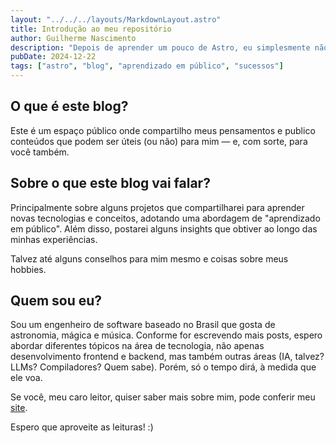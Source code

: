 ```yaml
---
layout: "../../../layouts/MarkdownLayout.astro"
title: Introdução ao meu repositório
author: Guilherme Nascimento
description: "Depois de aprender um pouco de Astro, eu simplesmente não consegui parar!"
pubDate: 2024-12-22
tags: ["astro", "blog", "aprendizado em público", "sucessos"]
---
```


## O que é este blog?

Este é um espaço público onde compartilho meus pensamentos e publico conteúdos que podem ser úteis (ou não) para mim — e, com sorte, para você também.

## Sobre o que este blog vai falar?

Principalmente sobre alguns projetos que compartilharei para aprender novas tecnologias e conceitos, adotando uma abordagem de "aprendizado em público". Além disso, postarei alguns insights que obtiver ao longo das minhas experiências.

Talvez até alguns conselhos para mim mesmo e coisas sobre meus hobbies.

## Quem sou eu?

Sou um engenheiro de software baseado no Brasil que gosta de astronomia, mágica e música. Conforme for escrevendo mais posts, espero abordar diferentes tópicos na área de tecnologia, não apenas desenvolvimento frontend e backend, mas também outras áreas (IA, talvez? LLMs? Compiladores? Quem sabe). Porém, só o tempo dirá, à medida que ele voa.

Se você, meu caro leitor, quiser saber mais sobre mim, pode conferir meu [site](https://guilherme-dev-pi.vercel.app/).

Espero que aproveite as leituras! :)
